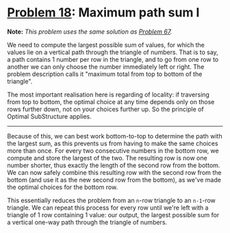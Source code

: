 # [Problem 18](https://projecteuler.net/problem=18): Maximum path sum I

**Note:** *This problem uses the same solution as [Problem 67](https://github.com/GeneralYouri/project-euler/blob/master/src/67/README.md).*

We need to compute the largest possible sum of values, for which the values lie on a vertical path through the triangle of numbers.
That is to say, a path contains 1 number per row in the triangle, and to go from one row to another we can only choose the number immediately left or right.
The problem description calls it "maximum total from top to bottom of the triangle".

The most important realisation here is regarding of locality: if traversing from top to bottom, the optimal choice at any time depends only on those rows further down, not on your choices further up.
So the principle of Optimal SubStructure applies.

---

Because of this, we can best work bottom-to-top to determine the path with the largest sum, as this prevents us from having to make the same choices more than once.
For every two consecutive numbers in the bottom row, we compute and store the largest of the two.
The resulting row is now one number shorter, thus exactly the length of the second row from the bottom.
We can now safely combine this resulting row with the second row from the bottom (and use it as the new second row from the bottom), as we've made the optimal choices for the bottom row.

This essentially reduces the problem from an `n`-row triangle to an `n-1`-row triangle.
We can repeat this process for every row until we're left with a triangle of 1 row containing 1 value: our output, the largest possible sum for a vertical one-way path through the triangle of numbers.
